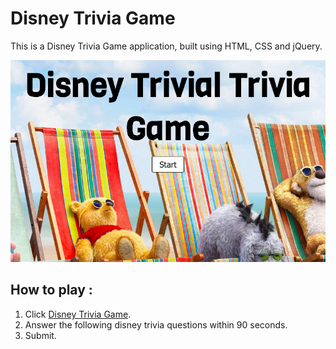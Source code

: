 # Disney Trivia Game

This is a Disney Trivia Game application, built using HTML, CSS and jQuery.

![Home Page](./assets/images/ttg.png)

## How to play :
1. Click [Disney Trivia Game](https://tiurzm.github.io/Trivia-Game/).
2. Answer the following disney trivia questions within 90 seconds.
3. Submit.
